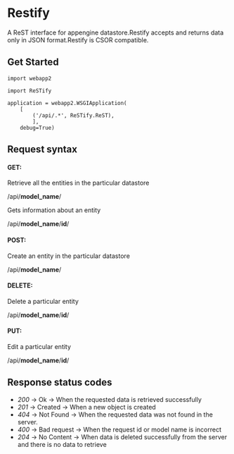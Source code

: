 Restify
=======

A ReST interface for appengine datastore.Restify accepts and returns data only in JSON format.Restify is CSOR compatible.


## Get Started

	import webapp2

	import ReSTify

	application = webapp2.WSGIApplication(
	    [
	        ('/api/.*', ReSTify.ReST),
	        ],
	    debug=True)


## Request syntax

#### GET:

Retrieve all the entities in the particular datastore


/api/**model_name**/

Gets information about an entity


/api/**model_name**/**id**/


#### POST:

Create an entity in the particular datastore


/api/**model_name**/


#### DELETE:

Delete a particular entity


/api/**model_name**/**id**/


#### PUT:

Edit a particular entity


/api/**model_name**/**id**/


## Response status codes

* *200* -> Ok          -> When the requested data is retrieved successfully
* *201* -> Created     -> When a new object is created
* *404* -> Not Found   -> When the requested data was not found in the server.
* *400* -> Bad request -> When the request id or model name is incorrect
* *204* -> No Content  -> When data is deleted successfully from the server and there is no data to retrieve
